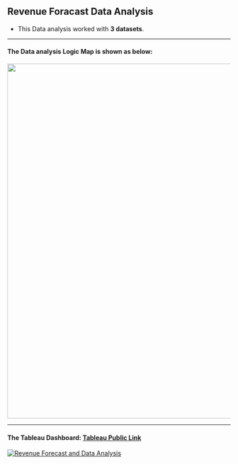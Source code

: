 ## Revenue Foracast Data Analysis

- This Data analysis worked with **3 datasets**. 

------
#### The Data analysis Logic Map is shown as below:
<img src="https://user-images.githubusercontent.com/90363752/205504933-c35e6fb9-4a1c-4942-abcd-71d2888cefb9.png" width="800" height="">

------
#### The **Tableau** Dashboard: [Tableau Public Link](https://public.tableau.com/views/RevenueAnalysis_16612808748220/Rev_forc?:language=en-US&:display_count=n&:origin=viz_share_link)

<div class='tableauPlaceholder' id='viz1670173869654' style='position: relative'><noscript><a href='#'><img alt='Revenue Forecast and Data Analysis ' src='https:&#47;&#47;public.tableau.com&#47;static&#47;images&#47;Re&#47;RevenueAnalysis_16612808748220&#47;Rev_forc&#47;1_rss.png' style='border: none' /></a></noscript><object class='tableauViz'  style='display:none;'><param name='host_url' value='https%3A%2F%2Fpublic.tableau.com%2F' /> <param name='embed_code_version' value='3' /> <param name='site_root' value='' /><param name='name' value='RevenueAnalysis_16612808748220&#47;Rev_forc' /><param name='tabs' value='no' /><param name='toolbar' value='yes' /><param name='static_image' value='https:&#47;&#47;public.tableau.com&#47;static&#47;images&#47;Re&#47;RevenueAnalysis_16612808748220&#47;Rev_forc&#47;1.png' /> <param name='animate_transition' value='yes' /><param name='display_static_image' value='yes' /><param name='display_spinner' value='yes' /><param name='display_overlay' value='yes' /><param name='display_count' value='yes' /><param name='language' value='en-US' /></object></div>

